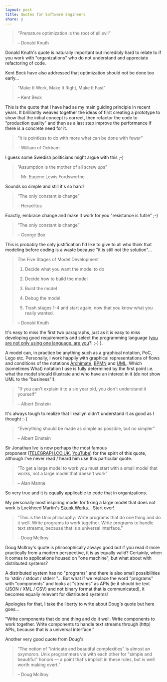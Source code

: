 ```yaml
---
layout: post
title: Quotes for Software Engineers
share: y
---
```


> ”Premature optimization is the root of all evil”
> 
> – Donald Knuth

Donald Knuth's quote is naturally important but incredibly hard to relate to if you work with "organizations" who do not understand and appreciate refactoring of code.

Kent Beck have also addressed that optimization should not be done too early...

> “Make It Work, Make It Right, Make It Fast”
> 
> – Kent Beck

This is the quote that I have had as my main guiding principle in recent years. It brilliantly weaves together the ideas of first creating a prototype to show that the initial concept is correct, then refactor the code to "production quality" and then as a last step improve the performance if there is a concrete need for it.



> ”It is pointless to do with more what can be done with fewer”
> 
> – William of Ockham  

I guess some Swedish politicians might argue with this ;-)


> ”Assumption is the mother of all screw ups”
> 
> – Mr. Eugene Lewis Fordsworthe  

Sounds so simple and still it's so hard!

> ”The only constant is change”
> 
> – Heraclitus  

Exactly, embrace change and make it work for you "resistance is futile" ;-)



> ”The only constant is change”
> 
> – George Box

This is probably the only justification I'd like to give to all who think that modeling before coding is a waste because "it is still not the solution"...



> The Five Stages of Model Development
> 
> 1) Decide what you want the model to do
> 
> 2) Decide how to build the model
> 
> 3) Build the model
> 
> 4) Debug the model
> 
> 5) Trash stages 1-4 and start again, now that you know what you really wanted.
> 
> – Donald Knuth

It's easy to miss the first two paragraphs, just as it is easy to miss developing good requirements and select the programming language (<a href="http://youtu.be/NvWTnIoQZj4">you are not only using one language, are you</a>?! ;-) ).

A model can, in practice be anything such as a graphical notation, PoC, Lego etc. Personally, I work happily with graphical representations of flows and conditions of the notations <a href="http://en.wikipedia.org/wiki/ArchiMate">Archimate</a>, <a href="http://en.wikipedia.org/wiki/Business_Process_Model_and_Notation">BPMN</a> and <a href="http://en.wikipedia.org/wiki/Unified_Modeling_Language">UML</a>. Which (sometimes What) notation I use is fully determined by the first point i.e. what the model should illustrate and who have an interest in it (do not show UML to the "business"!).



> ”If you can't explain it to a six year old, you don't understand it yourself”
> 
> – Albert Einstein

It's always tough to realize that I reallyn didn't understand it as good as I thought :-(

> ”Everything should be made as simple as possible, but no simpler”
> 
> – Albert Einstein

Sir Jonathan Ive is now perhaps the most famous proponent (<a href="http://www.telegraph.co.uk/technology/apple/9283706/Jonathan-Ive-interview-simplicity-isnt-simple.html">TELEGRAPH.CO.UK</a>, <a href="http://youtu.be/1jdPKi5i030">YouTube</a>) for the spirit of this quote, although I've never read / heard him use this particular quote.



> ”To get a large model to work you must start with a small model  that works, not a large model that doesn't work”
> 
> – Alan Manne

So very true and it is equally applicable to code that in organizations.

My personally most inspiring model for fixing a large model that does not work is Lockheed Martin's <a href="http://en.wikipedia.org/wiki/Skunk_Works">Skunk Works</a>... Start over!



> ”This is the Unix philosophy: Write programs that do one thing and do it well. Write programs to work together. Write programs to handle text streams, because that is a universal interface.”
> 
> – Doug McIlroy  

Doug McIlroy's quote is philosophically always good but if you read it more practically from a modern perspective, it is as equally valid? Certainly, when it comes to applications housed on "one machine", but what about with distributed systems?

A distributed system has no "programs" and there is also small possibilities to 'stdin / stdout / stderr "... But what if we replace the word "programs" with "components" and looks at "streams" as APIs (ie it should be text (JSON / XML / CSV) and not binary format that is communicated), it becomes equally relevant for distributed systems!

Apologies for that, I take the liberty to write about Doug's quote but here goes...

”Write components that do one thing and do it well. Write components to work together. Write components to handle text streams through (http) APIs, because that is a universal interface.”



Another very good quote from Doug's
> ”The notion of "intricate and beautiful complexities" is almost an oxymoron. Unix programmers vie with each other for "simple and beautiful" honors — a point that's implicit in these rules, but is well worth making overt.”
> 
> – Doug McIlroy